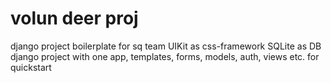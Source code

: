 volun deer proj
===========

django project boilerplate for sq team
UIKit as css-framework
SQLite as DB
django project with one app, templates, forms, models, auth, views etc. for quickstart

